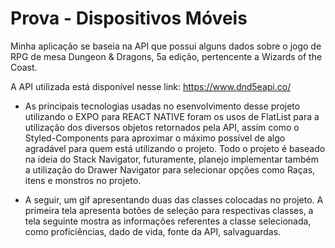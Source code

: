 # Prova - Dispositivos Móveis


Minha aplicação se baseia na API que possui alguns dados sobre o jogo de RPG de mesa Dungeon & Dragons, 5a edição, pertencente a Wizards of the Coast.

A API utilizada está disponível nesse link: https://www.dnd5eapi.co/

- As principais tecnologias usadas no esenvolvimento desse projeto utilizando o EXPO para REACT NATIVE foram os usos de FlatList para a utilização dos diversos objetos retornados pela API, assim como o Styled-Components para aproximar o máximo possível de algo agradável para quem está utilizando o projeto. Todo o projeto é baseado na ideia do Stack Navigator, futuramente, planejo implementar também a utilização do Drawer Navigator para selecionar opções como Raças, itens e monstros no projeto.

- A seguir, um gif apresentando duas das classes colocadas no projeto. A primeira tela apresenta botões de seleção para respectivas classes, a tela seguinte mostra as informações referentes a classe selecionada, como proficiências, dado de vida, fonte da API, salvaguardas.
<p align='center> ![](assets/projetogif.gif) </p>
- Para a execução do projeto, utilizando do expo, basta dar um START, utilizar oo QR CODE e inicializar o projeto PROVA. A navegação é bem intuitiva, utilizando de STACK NAVIGATOR


Observações: Pretendo em algum futuro utilizar mais coisas da API, as poucas que utilizei não são nada comparado a quantas coisas estão disponíveis nela
